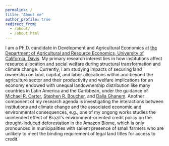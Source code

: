 ```yaml
---
permalink: /
title: "About me"
author_profile: true
redirect_from: 
  - /about/
  - /about.html
---
```


I am a Ph.D. candidate in Development and Agricultural Economics at [the Department of Agricultural and Resource Economics, University of California, Davis](https://are.ucdavis.edu/people/grad-students/phd/tengda-gong/). My primary research interest lies in how institutions affect resource allocation and social welfare during structural transformation and climate change.  Currently, I am studying impacts of securing land ownership on land, capital, and labor allocations within and beyond the agriculture sector and their productivity and welfare implications for an economy endowed with unequal landownership distribution like many countries in Latin America and the Caribbean, under the guidance of [Michael R. Carter](https://are.ucdavis.edu/people/faculty/michael-carter/), [Stephen R. Boucher](https://are.ucdavis.edu/people/faculty/steve-boucher/), and [Dalia Ghanem](https://are.ucdavis.edu/people/faculty/dalia-ghanem/). Another component of my research agenda is investigating the interactions between institutions and climate change and the associated economic and environmental consequences, e.g., one of my ongong works studies the unintended effect of Brazil's environment-oriented credit policy on the drought-induced deforestation in the Amazon Biome, which is only pronounced in municipalities with salient presence of small farmers who are unlikely to meet the binding requirement of legal land titles for access to credit.

<br>

